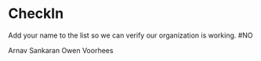 CheckIn
=======

Add your name to the list so we can verify our organization is working.
#NO

Arnav Sankaran
Owen Voorhees
